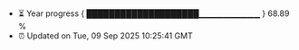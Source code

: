 - ⏳ Year progress { ████████████████████▁▁▁▁▁▁▁▁▁▁ } 68.89 %
- ⏰ Updated on Tue, 09 Sep 2025 10:25:41 GMT


